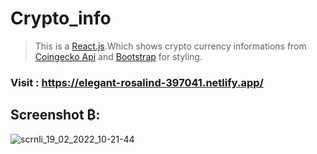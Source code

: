 # Crypto_info

> This is a [React.js](https://reactjs.org/).Which shows crypto currency informations from [Coingecko Api](https://api.coingecko.com/api/v3/coins/markets?vs_currency=inr&order=market_cap_desc&per_page=300&page=1&sparkline=flase#) and [Bootstrap](https://getbootstrap.com/) for styling.

### Visit : https://elegant-rosalind-397041.netlify.app/

## Screenshot ₿:
![scrnli_19_02_2022_10-21-44](https://user-images.githubusercontent.com/80594101/154786658-3e4c4f96-d08e-4c36-8da3-5219e544bac1.png)
